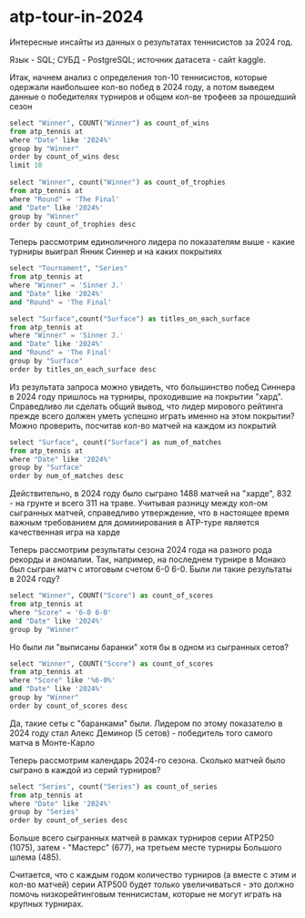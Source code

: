 # atp-tour-in-2024
Интересные инсайты из данных о результатах теннисистов за 2024 год. 

Язык - SQL; СУБД - PostgreSQL; источник датасета - сайт kaggle. 

Итак, начнем анализ с определения топ-10 теннисистов, которые одержали наибольшее кол-во побед в 2024 году, а потом выведем данные о победителях турниров и общем кол-ве трофеев за прошедший сезон

```python
select "Winner", COUNT("Winner") as count_of_wins
from atp_tennis at
where "Date" like '2024%'
group by "Winner"
order by count_of_wins desc
limit 10
	
select "Winner", count("Winner") as count_of_trophies
from atp_tennis at
where "Round" = 'The Final' 
and "Date" like '2024%'
group by "Winner" 
order by count_of_trophies desc
```

Теперь рассмотрим единоличного лидера по показателям выше - какие турниры выиграл Янник Синнер и на каких покрытиях

```python
select "Tournament", "Series"
from atp_tennis at
where "Winner" = 'Sinner J.' 
and "Date" like '2024%' 
and "Round" = 'The Final'
```

```python
select "Surface",count("Surface") as titles_on_each_surface
from atp_tennis at
where "Winner" = 'Sinner J.' 
and "Date" like '2024%' 
and "Round" = 'The Final'
group by "Surface" 
order by titles_on_each_surface desc
```

Из результата запроса можно увидеть, что большинство побед Синнера в 2024 году пришлось на турниры, проходившие на покрытии "хард". Справедливо ли сделать общий вывод, что лидер мирового рейтинга прежде всего должен уметь успешно играть именно на этом покрытии? Можно проверить, посчитав кол-во матчей на каждом из покрытий 

```python
select "Surface", count("Surface") as num_of_matches
from atp_tennis at
where "Date" like '2024%'
group by "Surface"
order by num_of_matches desc
```

Действительно, в 2024 году было сыграно 1488 матчей на "харде", 832 - на грунте и всего 311 на траве. Учитывая разницу между кол-ом сыгранных матчей, справедливо утверждение, что в настоящее время важным требованием для доминирования в ATP-туре является качественная игра на харде 

Теперь рассмотрим результаты сезона 2024 года на разного рода рекорды и аномалии. Так, например, на последнем турнире в Монако был сыгран матч с итоговым счетом 6-0 6-0. Были ли такие результаты в 2024 году? 

```python
select "Winner", COUNT("Score") as count_of_scores
from atp_tennis at
where "Score" = '6-0 6-0' 
and "Date" like '2024%'
group by "Winner"
```

Но были ли "выписаны баранки" хотя бы в одном из сыгранных сетов? 

```python
select "Winner", COUNT("Score") as count_of_scores
from atp_tennis at 
where "Score" like '%6-0%' 
and "Date" like '2024%'
group by "Winner"
order by count_of_scores desc
```
Да, такие сеты с "баранками" были. Лидером по этому показателю в 2024 году стал Алекс Деминор (5 сетов) - победитель того самого матча в Монте-Карло 

Теперь рассмотрим календарь 2024-го сезона. Сколько матчей было сыграно в каждой из серий турниров? 

```python
select "Series", count("Series") as count_of_series
from atp_tennis at
where "Date" like '2024%'
group by "Series" 
order by count_of_series desc
```
Больше всего сыгранных матчей в рамках турниров серии ATP250 (1075), затем - "Мастерс" (677), на третьем месте турниры Большого шлема (485). 

Считается, что с каждым годом количество турниров (а вместе с этим и кол-во матчей) серии АТР500 будет только увеличиваться - это должно помочь низкорейтинговым теннисистам, которые не могут играть на крупных турнирах. 
